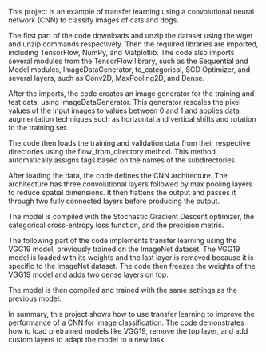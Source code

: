 This project is an example of transfer learning using a convolutional neural network (CNN) to classify images of cats and dogs.

The first part of the code downloads and unzip the dataset using the wget and unzip commands respectively. Then the required libraries are imported, including TensorFlow, NumPy, and Matplotlib. The code also imports several modules from the TensorFlow library, such as the Sequential and Model modules, ImageDataGenerator, to_categorical, SGD Optimizer, and several layers, such as Conv2D, MaxPooling2D, and Dense.

After the imports, the code creates an image generator for the training and test data, using ImageDataGenerator. This generator rescales the pixel values of the input images to values between 0 and 1 and applies data augmentation techniques such as horizontal and vertical shifts and rotation to the training set.

The code then loads the training and validation data from their respective directories using the flow_from_directory method. This method automatically assigns tags based on the names of the subdirectories.

After loading the data, the code defines the CNN architecture. The architecture has three convolutional layers followed by max pooling layers to reduce spatial dimensions. It then flattens the output and passes it through two fully connected layers before producing the output.

The model is compiled with the Stochastic Gradient Descent optimizer, the categorical cross-entropy loss function, and the precision metric.

The following part of the code implements transfer learning using the VGG19 model, previously trained on the ImageNet dataset. The VGG19 model is loaded with its weights and the last layer is removed because it is specific to the ImageNet dataset. The code then freezes the weights of the VGG19 model and adds two dense layers on top.

The model is then compiled and trained with the same settings as the previous model.

In summary, this project shows how to use transfer learning to improve the performance of a CNN for image classification. The code demonstrates how to load pretrained models like VGG19, remove the top layer, and add custom layers to adapt the model to a new task.